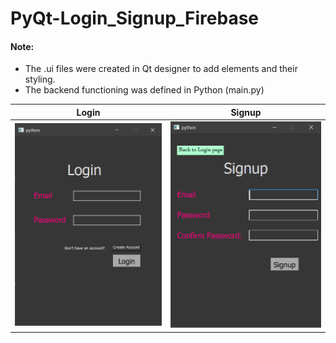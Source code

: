 # PyQt-Login_Signup_Firebase


#### Note:
* The .ui files were created in Qt designer to add elements and their styling. 
* The backend functioning was defined in Python (main.py)

Login             |  Signup
:----------------:|:----------------:
![](https://github.com/kopalsoni/PyQt-Login_Signup_Firebase/blob/main/Login.PNG)  |  ![](https://github.com/kopalsoni/PyQt-Login_Signup_Firebase/blob/main/Signup.PNG)
